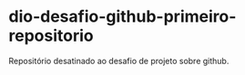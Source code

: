 # dio-desafio-github-primeiro-repositorio
Repositório desatinado ao desafio de projeto sobre github.
